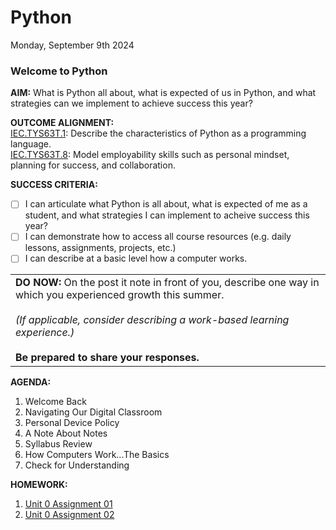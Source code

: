 # Python
Monday, September 9th 2024

### Welcome to Python

**AIM:** What is Python all about, what is expected of us in Python, and what strategies can we implement to achieve success this year?

**OUTCOME ALIGNMENT:**
<br><ins>IEC.TYS63T.1</ins>: Describe the characteristics of Python as a programming language.
<br><ins>IEC.TYS63T.8</ins>: Model employability skills such as personal mindset, planning for success, and collaboration.

**SUCCESS CRITERIA:**
- [ ] I can articulate what Python is all about, what is expected of me as a student, and what strategies I can implement to acheive success this year?
- [ ] I can demonstrate how to access all course resources (e.g. daily lessons, assignments, projects, etc.)
- [ ] I can describe at a basic level how a computer works. 

<table>
  <tr>
    <td><b>DO NOW:</b> On the post it note in front of you, describe one way in which you experienced growth this summer.<br><br>
    <i>(If applicable, consider describing a work-based learning experience.)</i><br><br>
    <b>Be prepared to share your responses.</b>
  </tr>
</table>

**AGENDA:**

1. Welcome Back
2. Navigating Our Digital Classroom
3. Personal Device Policy
4. A Note About Notes
5. Syllabus Review
6. How Computers Work...The Basics
7. Check for Understanding

**HOMEWORK:** 
1. [Unit 0 Assignment 01](https://github.com/MrJSwotinsky/Python/blob/main/Unit_0_Programming_Languages_and_a_Reintroduction_to_Python/Daily_Assignments/Unit_0_Assignment_01_Due_Fri_Sept_6_Create_and_Share_Repo.md)
2. [Unit 0 Assignment 02](https://github.com/MrJSwotinsky/Python/blob/main/Unit_0_Programming_Languages_and_a_Reintroduction_to_Python/Daily_Assignments/Unit_0_Assignment_02_Due_Mon_Sept_9_OpenEDG_Registration.md)
